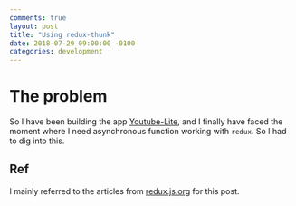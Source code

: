 ```yaml
---
comments: true
layout: post
title: "Using redux-thunk"
date: 2018-07-29 09:00:00 -0100
categories: development
---
```

# The problem

So I have been building the app [Youtube-Lite](https://github.com/9oelM/Youtube-Lite), and I finally have faced the moment where I need asynchronous function working with `redux`. So I had to dig into this. 

## Ref

I mainly referred to the articles from [redux.js.org](https://redux.js.org/advanced/asyncactions) for this post. 

## 
